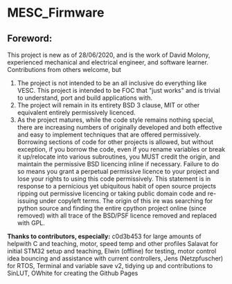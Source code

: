 # MESC_Firmware
## Foreword:
This project is new as of 28/06/2020, and is the work of David Molony, experienced mechanical and electrical engineer, and software learner.   
Contributions from others welcome, but 
1) The project is not intended to be an all inclusive do everything like VESC. This project is intended to be FOC that "just works" and is trivial to understand, port and build applications with.
2) The project will remain in its entirety BSD 3 clause, MIT or other equivalent entirely permissively licenced.
3) As the project matures, while the code style remains nothing special, there are increasing numbers of originally developed and both effective and easy to implement techniques that are offered permissively. Borrowing sections of code for other projects is allowed, but without exception, if you borrow the code, even if you rename variables or break it up/relocate into various subroutines, you MUST credit the origin, and maintain the permissive BSD licencing inline if necessary. Failure to do so means you grant a perpetual permissive licence to your project and lose your rights to using this code permissively. This statement is in response to a pernicious yet ubiquitous habit of open source projects ripping out permissive licencing or taking public domain code and re-issuing under copyleft terms. The origin of this ire was searching for python source and finding the entire cpython project online (since removed) with all trace of the BSD/PSF licence removed and replaced with GPL.

**Thanks to contributors, especially:**
c0d3b453 for large amounts of helpwith C and teaching, motor, speed temp and other profiles
Salavat for initial STM32 setup and teaching,
Elwin (offline) for testing, motor control idea bouncing and assistance with current controllers,
Jens (Netzpfuscher) for RTOS, Terminal and variable save v2, tidying up and contributions to SinLUT,
OWhite for creating the Github Pages